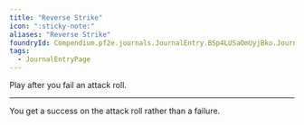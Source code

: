 ```yaml
---
title: "Reverse Strike"
icon: ":sticky-note:"
aliases: "Reverse Strike"
foundryId: Compendium.pf2e.journals.JournalEntry.BSp4LUSaOmUyjBko.JournalEntryPage.ox9mFGY50NEzRR12
tags:
  - JournalEntryPage
---
```

Play after you fail an attack roll.

* * *

You get a success on the attack roll rather than a failure.